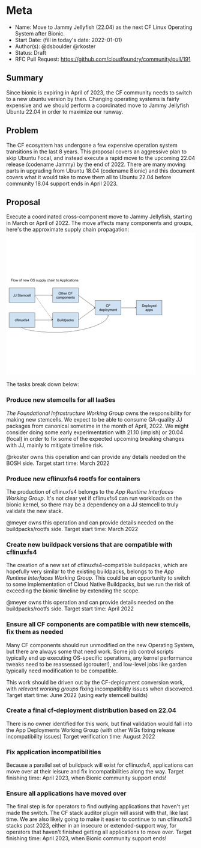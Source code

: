 # Meta
[meta]: #meta
- Name: Move to Jammy Jellyfish (22.04) as the next CF Linux Operating System after Bionic.
- Start Date: (fill in today's date: 2022-01-01)
- Author(s): @dsboulder @rkoster
- Status: Draft
- RFC Pull Request: https://github.com/cloudfoundry/community/pull/191

## Summary

Since bionic is expiring in April of 2023, the CF community needs to switch to a new ubuntu version by then. 
Changing operating systems is fairly expensive and we should perform a coordinated move to Jammy Jellyfish Ubuntu 22.04 in order to maximize our runway.  

## Problem

The CF ecosystem has undergone a few expensive operation system transitions in the last 8 years. This proposal covers an aggressive plan to skip Ubuntu Focal, and instead execute a rapid move to the upcoming 22.04 release (codename Jammy) by the end of 2022. There are many moving parts in upgrading from Ubuntu 18.04 (codename Bionic) and this document covers what it would take to move them all to Ubuntu 22.04 before community 18.04 support ends in April 2023.

## Proposal

Execute a coordinated cross-component move to Jammy Jellyfish, starting in March or April of 2022. The move affects many components and groups, here's the approximate supply chain propagation:
![Jammy supply chain](rfc-draft-jammy-os/jammy-jellyfish-cf-supply-chain.png)

The tasks break down below:

### Produce new stemcells for all IaaSes
*The Foundational Infrastructure Working Group* owns the responsibility for making new stemcells. We expect to be able to consume GA-quality JJ packages from canonical sometime in the month of April, 2022. We might consider doing some early experimentation with 21.10 (impish) or 20.04 (focal) in order to fix some of the expected upcoming breaking changes with JJ, mainly to mitigate timeline risk.

@rkoster owns this operation and can provide any details needed on the BOSH side. Target start time: March 2022

### Produce new cflinuxfs4 rootfs for containers
The production of cflinuxfs4 belongs to the *App Runtime Interfaces Working Group*. It's not clear yet if cflinuxfs4 can run workloads on the bionic kernel, so there may be a dependency on a JJ stemcell to truly validate the new stack.

@meyer owns this operation and can provide details needed on the buildpacks/rootfs side.
Target start time: March 2022

### Create new buildpack versions that are compatible with cflinuxfs4
The creation of a new set of cflinuxfs4-compatible buildpacks, which are hopefully very similar to the existing buildpacks, belongs to the *App Runtime Interfaces Working Group*. This could be an opportunity to switch to some implementation of Cloud Native Buildpacks, but we run the risk of exceeding the bionic timeline by extending the scope.

@meyer owns this operation and can provide details needed on the buildpacks/rootfs side.
Target start time: April 2022

### Ensure all CF components are compatible with new stemcells, fix them as needed
Many CF components should run unmodified on the new Operating System, but there are always some that need work. Some job control scripts typically end up executing OS-specific operations, any kernel performance tweaks need to be reassessed (gorouter!), and low-level jobs like garden typically need modification to be compatible.

This work should be driven out by the CF-deployment conversion work, with *relevant working groups* fixing incompatibility issues when discovered.
Target start time: June 2022 (using early stemcell builds)

### Create a final cf-deployment distribution based on 22.04
There is no owner identified for this work, but final validation would fall into the App Deployments Working Group (with other WGs fixing release incompatibility issues)
Target verification time: August 2022

### Fix application incompatibilities
Because a parallel set of buildpack will exist for cflinuxfs4, applications can move over at their leisure and fix incompatibilities along the way.
Target finishing time: April 2023, when Bionic community support ends!

### Ensure all applications have moved over
The final step is for operators to find outlying applications that haven't yet made the switch. The CF stack auditor plugin will assist with that, like last time. We are also likely going to make it easier to continue to run cflinuxfs3 stacks past 2023, either in an insecure or extended-support way, for operators that haven't finished getting all applications to move over.
Target finishing time: April 2023, when Bionic community support ends!
